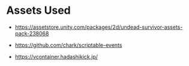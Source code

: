 # Assets Used

- https://assetstore.unity.com/packages/2d/undead-survivor-assets-pack-238068

- https://github.com/chark/scriptable-events

- https://vcontainer.hadashikick.jp/